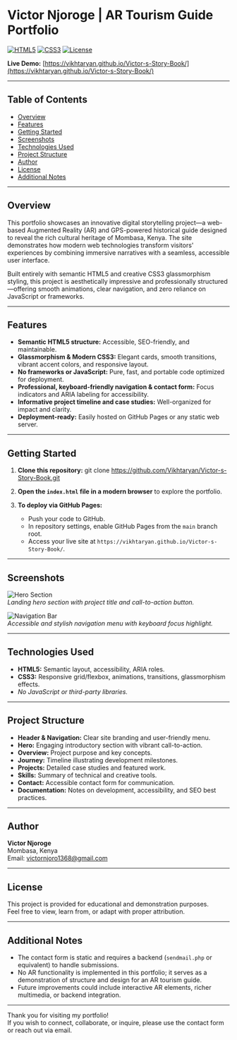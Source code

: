 # Victor Njoroge | AR Tourism Guide Portfolio

[![HTML5](https://img.shields.io/badge/HTML5-%23E34F26.svg?&logo=html5&logoColor=white)](https://developer.mozilla.org/en-US/docs/Web/Guide/HTML/HTML5)
[![CSS3](https://img.shields.io/badge/CSS3-%231572B6.svg?&logo=css3&logoColor=white)](https://developer.mozilla.org/en-US/docs/Web/CSS)
[![License](https://img.shields.io/badge/License-Educational-blue)]()

**Live Demo:** [https://vikhtaryan.github.io/Victor-s-Story-Book/](https://vikhtaryan.github.io/Victor-s-Story-Book/)

---

## Table of Contents

- [Overview](#overview)
- [Features](#features)
- [Getting Started](#getting-started)
- [Screenshots](#screenshots)
- [Technologies Used](#technologies-used)
- [Project Structure](#project-structure)
- [Author](#author)
- [License](#license)
- [Additional Notes](#additional-notes)

---

## Overview

This portfolio showcases an innovative digital storytelling project—a web-based Augmented Reality (AR) and GPS-powered historical guide designed to reveal the rich cultural heritage of Mombasa, Kenya. The site demonstrates how modern web technologies transform visitors' experiences by combining immersive narratives with a seamless, accessible user interface.

Built entirely with semantic HTML5 and creative CSS3 glassmorphism styling, this project is aesthetically impressive and professionally structured—offering smooth animations, clear navigation, and zero reliance on JavaScript or frameworks.

---

## Features

- **Semantic HTML5 structure:** Accessible, SEO-friendly, and maintainable.
- **Glassmorphism & Modern CSS3:** Elegant cards, smooth transitions, vibrant accent colors, and responsive layout.
- **No frameworks or JavaScript:** Pure, fast, and portable code optimized for deployment.
- **Professional, keyboard-friendly navigation & contact form:** Focus indicators and ARIA labeling for accessibility.
- **Informative project timeline and case studies:** Well-organized for impact and clarity.
- **Deployment-ready:** Easily hosted on GitHub Pages or any static web server.

---

## Getting Started

1. **Clone this repository:**
git clone https://github.com/Vikhtaryan/Victor-s-Story-Book.git


2. **Open the `index.html` file in a modern browser** to explore the portfolio.

3. **To deploy via GitHub Pages:**
   - Push your code to GitHub.
   - In repository settings, enable GitHub Pages from the `main` branch root.
   - Access your live site at `https://vikhtaryan.github.io/Victor-s-Story-Book/`.

---

## Screenshots

![Hero Section](./screenshots/hero-section.png)  
*Landing hero section with project title and call-to-action button.*

![Navigation Bar](./screenshots/navigation-bar.png)  
*Accessible and stylish navigation menu with keyboard focus highlight.*

---

## Technologies Used

- **HTML5:** Semantic layout, accessibility, ARIA roles.
- **CSS3:** Responsive grid/flexbox, animations, transitions, glassmorphism effects.
- *No JavaScript or third-party libraries.*

---

## Project Structure

- **Header & Navigation:** Clear site branding and user-friendly menu.
- **Hero:** Engaging introductory section with vibrant call-to-action.
- **Overview:** Project purpose and key concepts.
- **Journey:** Timeline illustrating development milestones.
- **Projects:** Detailed case studies and featured work.
- **Skills:** Summary of technical and creative tools.
- **Contact:** Accessible contact form for communication.
- **Documentation:** Notes on development, accessibility, and SEO best practices.

---

## Author

**Victor Njoroge**  
Mombasa, Kenya  
Email: victornjoro1368@gmail.com  

---

## License

This project is provided for educational and demonstration purposes.  
Feel free to view, learn from, or adapt with proper attribution.

---

## Additional Notes

- The contact form is static and requires a backend (`sendmail.php` or equivalent) to handle submissions.  
- No AR functionality is implemented in this portfolio; it serves as a demonstration of structure and design for an AR tourism guide.  
- Future improvements could include interactive AR elements, richer multimedia, or backend integration.

---

Thank you for visiting my portfolio!  
If you wish to connect, collaborate, or inquire, please use the contact form or reach out via email.

